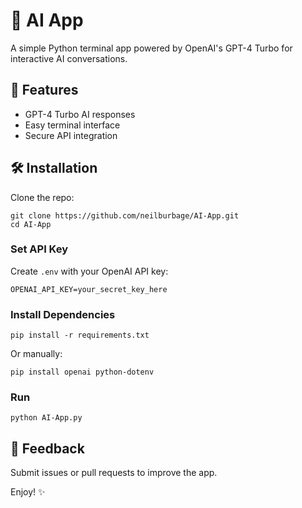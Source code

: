 # 🚀 AI App

A simple Python terminal app powered by OpenAI's GPT-4 Turbo for interactive AI conversations.

## 🌟 Features

- GPT-4 Turbo AI responses
- Easy terminal interface
- Secure API integration

## 🛠 Installation

Clone the repo:

```
git clone https://github.com/neilburbage/AI-App.git
cd AI-App
```

### Set API Key

Create `.env` with your OpenAI API key:

```
OPENAI_API_KEY=your_secret_key_here
```

### Install Dependencies

```
pip install -r requirements.txt
```

Or manually:

```
pip install openai python-dotenv
```

### Run

```
python AI-App.py
```

## 💬 Feedback

Submit issues or pull requests to improve the app.

Enjoy! ✨
